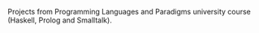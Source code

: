 Projects from Programming Languages and Paradigms university course (Haskell, Prolog and Smalltalk).
